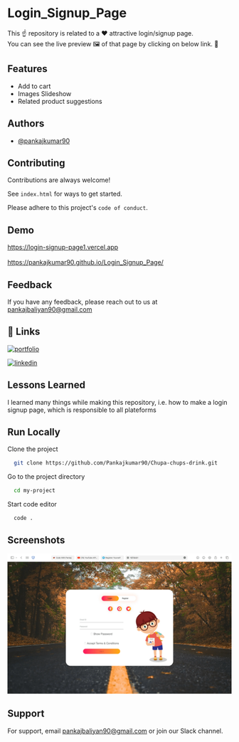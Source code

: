 # Login_Signup_Page

This ☝️ repository is related to a ❤️ attractive login/signup page.<br>
You can see the live preview 🖼️ of that page by clicking on below link. 🔗

## Features

 - Add to cart
 - Images Slideshow
 - Related product suggestions


## Authors

- [@pankajkumar90](https://www.github.com/pankajkumar90)


## Contributing

Contributions are always welcome!

See `index.html` for ways to get started.

Please adhere to this project's `code of conduct`.


## Demo

https://login-signup-page1.vercel.app
<br><br>
https://pankajkumar90.github.io/Login_Signup_Page/


## Feedback

If you have any feedback, please reach out to us at pankajbaliyan90@gmail.com


## 🔗 Links
[![portfolio](https://img.shields.io/badge/my_portfolio-000?style=for-the-badge&logo=ko-fi&logoColor=white)](https://codewithpankaj.vercel.app)

[![linkedin](https://img.shields.io/badge/linkedin-0A66C2?style=for-the-badge&logo=linkedin&logoColor=white)](https://www.linkedin.com/in/pankaj-kumar-90/)

## Lessons Learned

I learned many things while making this repository, i.e. how to make a login signup page, which is responsible to all plateforms
## Run Locally

Clone the project

```bash
  git clone https://github.com/Pankajkumar90/Chupa-chups-drink.git
```

Go to the project directory

```bash
  cd my-project
```

Start code editor

```bash
  code .
```


## Screenshots

![App Screenshot](./preview.webp)


## Support

For support, email pankajbaliyan90@gmail.com or join our Slack channel.

